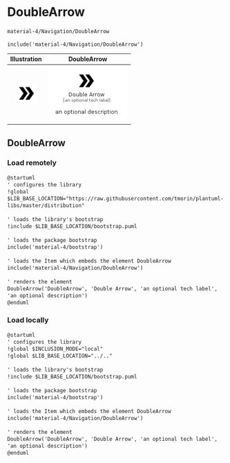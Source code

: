 # DoubleArrow


```text
material-4/Navigation/DoubleArrow
```

```text
include('material-4/Navigation/DoubleArrow')
```



| Illustration | DoubleArrow |
| :---: | :---: |
| ![illustration for Illustration](../../material-4/Navigation/DoubleArrow.png) | ![illustration for DoubleArrow](../../material-4/Navigation/DoubleArrow.Local.png) |




## DoubleArrow

### Load remotely
```plantuml
@startuml
' configures the library
!global $LIB_BASE_LOCATION="https://raw.githubusercontent.com/tmorin/plantuml-libs/master/distribution"

' loads the library's bootstrap
!include $LIB_BASE_LOCATION/bootstrap.puml

' loads the package bootstrap
include('material-4/bootstrap')

' loads the Item which embeds the element DoubleArrow
include('material-4/Navigation/DoubleArrow')

' renders the element
DoubleArrow('DoubleArrow', 'Double Arrow', 'an optional tech label', 'an optional description')
@enduml
```

### Load locally
```plantuml
@startuml
' configures the library
!global $INCLUSION_MODE="local"
!global $LIB_BASE_LOCATION="../.."

' loads the library's bootstrap
!include $LIB_BASE_LOCATION/bootstrap.puml

' loads the package bootstrap
include('material-4/bootstrap')

' loads the Item which embeds the element DoubleArrow
include('material-4/Navigation/DoubleArrow')

' renders the element
DoubleArrow('DoubleArrow', 'Double Arrow', 'an optional tech label', 'an optional description')
@enduml
```

